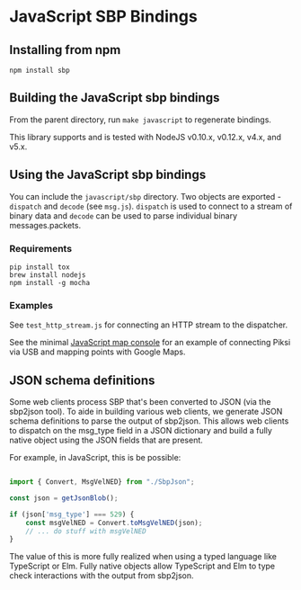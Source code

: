 # JavaScript SBP Bindings

## Installing from npm

`npm install sbp`

## Building the JavaScript sbp bindings

From the parent directory, run `make javascript` to regenerate bindings.

This library supports and is tested with NodeJS v0.10.x, v0.12.x, v4.x, and v5.x.

## Using the JavaScript sbp bindings
You can include the `javascript/sbp` directory. Two objects are exported - `dispatch` and `decode`
(see `msg.js`). `dispatch` is used to connect to a stream of binary data and `decode` can be used
to parse individual binary messages.packets.

### Requirements
```
pip install tox
brew install nodejs
npm install -g mocha
```

### Examples
See `test_http_stream.js` for connecting an HTTP stream to the dispatcher.

See the minimal [JavaScript map console](https://github.com/JoshuaGross/piksi-console) for an example of connecting Piksi via USB and mapping points with Google Maps.

## JSON schema definitions

Some web clients process SBP that's been converted to JSON (via the sbp2json
tool).  To aide in building various web clients, we generate JSON schema
definitions to parse the output of sbp2json. This allows web clients to
dispatch on the msg_type field in a JSON dictionary and build a fully native
object using the JSON fields that are present.

For example, in JavaScript, this is be possible:

```js

import { Convert, MsgVelNED} from "./SbpJson";

const json = getJsonBlob();

if (json['msg_type'] === 529) {
    const msgVelNED = Convert.toMsgVelNED(json);
    // ... do stuff with msgVelNED
}
```

The value of this is more fully realized when using a typed language like
TypeScript or Elm.  Fully native objects allow TypeScript and Elm to
type check interactions with the output from sbp2json.
